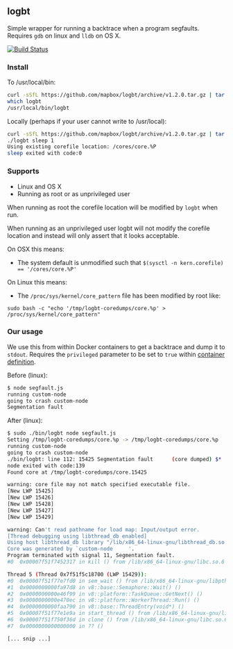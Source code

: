logbt
-----
Simple wrapper for running a backtrace when a program segfaults. Requires `gdb` on linux and `lldb` on OS X.

[![Build Status](https://travis-ci.org/mapbox/logbt.svg?branch=master)](https://travis-ci.org/mapbox/logbt)

### Install

To /usr/local/bin:

```sh
curl -sSfL https://github.com/mapbox/logbt/archive/v1.2.0.tar.gz | tar --gunzip --extract --strip-components=1 --exclude="*md" --exclude="test*" --directory=/usr/local
which logbt
/usr/local/bin/logbt
```

Locally (perhaps if your user cannot write to /usr/local):

```sh
curl -sSfL https://github.com/mapbox/logbt/archive/v1.2.0.tar.gz | tar --gunzip --extract --strip-components=2 --exclude="*md" --exclude="test*" --directory=.
./logbt sleep 1
Using existing corefile location: /cores/core.%P
sleep exited with code:0
```

### Supports

 - Linux and OS X
 - Running as root or as unprivileged user

When running as root the corefile location will be modified by `logbt` when run.

When running as an unprivileged user logbt will not modify the corefile location and instead will only assert that it looks acceptable.

On OSX this means:

 - The system default is unmodified such that `$(sysctl -n kern.corefile) == '/cores/core.%P'`

On Linux this means:

 - The `/proc/sys/kernel/core_pattern` file has been modified by root like:

 ```
 sudo bash -c "echo '/tmp/logbt-coredumps/core.%p' > /proc/sys/kernel/core_pattern"
 ```

### Our usage

We use this from within Docker containers to get a backtrace and dump it to `stdout`. Requires the `privileged` parameter to be set to `true` within [container definition](http://docs.aws.amazon.com/AmazonECS/latest/developerguide/task_definition_parameters.html#container_definition_security).


Before (linux):

```sh
$ node segfault.js
running custom-node
going to crash custom-node
Segmentation fault
```

After (linux):

```sh
$ sudo ./bin/logbt node segfault.js
Setting /tmp/logbt-coredumps/core.%p -> /tmp/logbt-coredumps/core.%p
running custom-node
going to crash custom-node
./bin/logbt: line 112: 15425 Segmentation fault      (core dumped) $*
node exited with code:139
Found core at /tmp/logbt-coredumps/core.15425

warning: core file may not match specified executable file.
[New LWP 15425]
[New LWP 15426]
[New LWP 15428]
[New LWP 15427]
[New LWP 15429]

warning: Can't read pathname for load map: Input/output error.
[Thread debugging using libthread_db enabled]
Using host libthread_db library "/lib/x86_64-linux-gnu/libthread_db.so.1".
Core was generated by `custom-node     '.
Program terminated with signal 11, Segmentation fault.
#0  0x00007f51f7452317 in kill () from /lib/x86_64-linux-gnu/libc.so.6

Thread 5 (Thread 0x7f51f5c18700 (LWP 15429)):
#0  0x00007f51f77e7fd0 in sem_wait () from /lib/x86_64-linux-gnu/libpthread.so.0
#1  0x0000000000fa97d8 in v8::base::Semaphore::Wait() ()
#2  0x0000000000e46f99 in v8::platform::TaskQueue::GetNext() ()
#3  0x0000000000e470ec in v8::platform::WorkerThread::Run() ()
#4  0x0000000000faa790 in v8::base::ThreadEntry(void*) ()
#5  0x00007f51f77e1e9a in start_thread () from /lib/x86_64-linux-gnu/libpthread.so.0
#6  0x00007f51f750f36d in clone () from /lib/x86_64-linux-gnu/libc.so.6
#7  0x0000000000000000 in ?? ()

[... snip ...]
```
